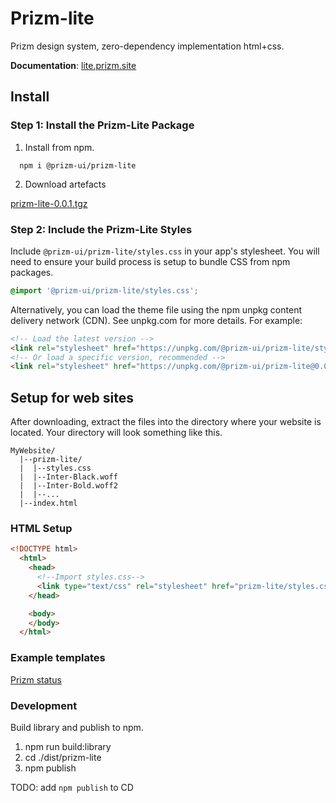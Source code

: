 # Prizm-lite

Prizm design system, zero-dependency implementation html+css.

**Documentation**: [lite.prizm.site](https://lite.prizm.site)

## Install

### Step 1: Install the Prizm-Lite Package

1. Install from npm.
```
  npm i @prizm-ui/prizm-lite
```

2. Download artefacts

[prizm-lite-0.0.1.tgz](https://registry.npmjs.org/@prizm-ui/prizm-lite/-/prizm-lite-0.0.1.tgz)

### Step 2: Include the Prizm-Lite Styles

Include `@prizm-ui/prizm-lite/styles.css` in your app's stylesheet. You will need to ensure your build process is setup to bundle CSS from npm packages.

```css
@import '@prizm-ui/prizm-lite/styles.css';

```

Alternatively, you can load the theme file using the npm unpkg content delivery network (CDN). See unpkg.com for more details. For example:


```html
<!-- Load the latest version -->
<link rel="stylesheet" href="https://unpkg.com/@prizm-ui/prizm-lite/styles.css" />
<!-- Or load a specific version, recommended -->
<link rel="stylesheet" href="https://unpkg.com/@prizm-ui/prizm-lite@0.0.1/styles.css" />
```

## Setup for web sites

After downloading, extract the files into the directory where your website is located. Your directory will look something like this.

```
MyWebsite/
  |--prizm-lite/
  |  |--styles.css
  |  |--Inter-Black.woff
  |  |--Inter-Bold.woff2
  |  |--...
  |--index.html
```

### HTML Setup

```html
<!DOCTYPE html>
  <html>
    <head>
      <!--Import styles.css-->
      <link type="text/css" rel="stylesheet" href="prizm-lite/styles.css"  media="screen,projection"/>
    </head>

    <body>
    </body>
  </html>
```


### Example templates

[Prizm status](https://github.com/idp-front/prizm-status)


### Development

Build library and publish to npm.

1. npm run build:library 
2. cd ./dist/prizm-lite
3. npm publish

TODO: add `npm publish` to CD
